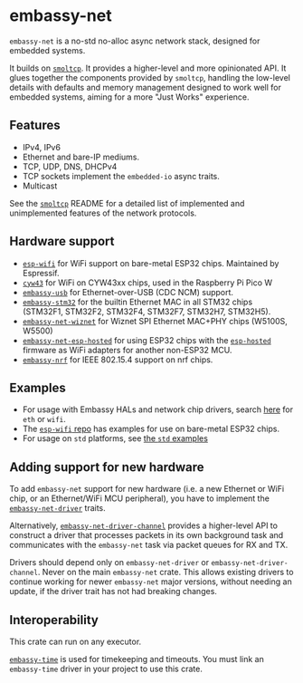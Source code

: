 # embassy-net

`embassy-net` is a no-std no-alloc async network stack, designed for embedded systems.

It builds on [`smoltcp`](https://github.com/smoltcp-rs/smoltcp). It provides a higher-level and more opinionated
API. It glues together the components provided by `smoltcp`, handling the low-level details with defaults and
memory management designed to work well for embedded systems, aiming for a more "Just Works" experience.

## Features

- IPv4, IPv6
- Ethernet and bare-IP mediums.
- TCP, UDP, DNS, DHCPv4
- TCP sockets implement the `embedded-io` async traits.
- Multicast

See the [`smoltcp`](https://github.com/smoltcp-rs/smoltcp) README for a detailed list of implemented and
unimplemented features of the network protocols.

## Hardware support

- [`esp-wifi`](https://github.com/esp-rs/esp-wifi) for WiFi support on bare-metal ESP32 chips. Maintained by Espressif.
- [`cyw43`](https://github.com/embassy-rs/embassy/tree/main/cyw43) for WiFi on CYW43xx chips, used in the Raspberry Pi Pico W
- [`embassy-usb`](https://github.com/embassy-rs/embassy/tree/main/embassy-usb) for Ethernet-over-USB (CDC NCM) support.
- [`embassy-stm32`](https://github.com/embassy-rs/embassy/tree/main/embassy-stm32) for the builtin Ethernet MAC in all STM32 chips (STM32F1, STM32F2, STM32F4, STM32F7, STM32H7, STM32H5).
- [`embassy-net-wiznet`](https://github.com/embassy-rs/embassy/tree/main/embassy-net-wiznet) for Wiznet SPI Ethernet MAC+PHY chips (W5100S, W5500)
- [`embassy-net-esp-hosted`](https://github.com/embassy-rs/embassy/tree/main/embassy-net-esp-hosted) for using ESP32 chips with the [`esp-hosted`](https://github.com/espressif/esp-hosted) firmware as WiFi adapters for another non-ESP32 MCU.
- [`embassy-nrf`](https://github.com/embassy-rs/embassy/tree/main/embassy-nrf) for IEEE 802.15.4 support on nrf chips.

## Examples

- For usage with Embassy HALs and network chip drivers, search [here](https://github.com/embassy-rs/embassy/tree/main/examples) for `eth` or `wifi`.
- The [`esp-wifi` repo](https://github.com/esp-rs/esp-wifi) has examples for use on bare-metal ESP32 chips.
- For usage on `std` platforms, see [the `std` examples](https://github.com/embassy-rs/embassy/tree/main/examples/std/src/bin)

## Adding support for new hardware

To add `embassy-net` support for new hardware (i.e. a new Ethernet or WiFi chip, or
an Ethernet/WiFi MCU peripheral), you have to implement the [`embassy-net-driver`](https://crates.io/crates/embassy-net-driver)
traits.

Alternatively, [`embassy-net-driver-channel`](https://crates.io/crates/embassy-net-driver-channel) provides a higher-level API
to construct a driver that processes packets in its own background task and communicates with the `embassy-net` task via
packet queues for RX and TX.

Drivers should depend only on `embassy-net-driver` or `embassy-net-driver-channel`. Never on the main `embassy-net` crate.
This allows existing drivers to continue working for newer `embassy-net` major versions, without needing an update, if the driver
trait has not had breaking changes.

## Interoperability

This crate can run on any executor.

[`embassy-time`](https://crates.io/crates/embassy-time) is used for timekeeping and timeouts. You must
link an `embassy-time` driver in your project to use this crate.
